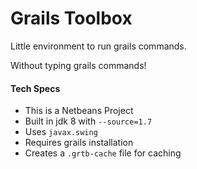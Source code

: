 # Grails Toolbox

Little environment to run grails commands.

Without typing grails commands!

#### Tech Specs
* This is a Netbeans Project
* Built in jdk 8 with `--source=1.7`
* Uses `javax.swing`
* Requires grails installation
* Creates a `.grtb-cache` file for caching
